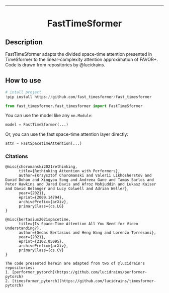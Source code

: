 ---

<div align="center">    
 
# FastTimeSformer

</div>
 
## Description   
FastTimeSformer adapts the divided space-time attention presented in TimeSformer to the linear-complexity attention approximation of FAVOR+. Code is drawn from repositories by @lucidrains.

## How to use   
```python
# intall project   
!pip install https://github.com/fast_timesformer/fast_timesformer

from fast_timesformer.fast_timesformer import FastTimeSformer
```

You can use the model like any `nn.Module`:

```python
model = FastTimeSformer(...)
```

Or, you can use the fast space-time attention layer directly:

```python
attn = FastSpacetimeAttention(...)
```

### Citations
```
@misc{choromanski2021rethinking,
      title={Rethinking Attention with Performers}, 
      author={Krzysztof Choromanski and Valerii Likhosherstov and David Dohan and Xingyou Song and Andreea Gane and Tamas Sarlos and Peter Hawkins and Jared Davis and Afroz Mohiuddin and Lukasz Kaiser and David Belanger and Lucy Colwell and Adrian Weller},
      year={2021},
      eprint={2009.14794},
      archivePrefix={arXiv},
      primaryClass={cs.LG}
}

@misc{bertasius2021spacetime,
      title={Is Space-Time Attention All You Need for Video Understanding?}, 
      author={Gedas Bertasius and Heng Wang and Lorenzo Torresani},
      year={2021},
      eprint={2102.05095},
      archivePrefix={arXiv},
      primaryClass={cs.CV}
}

The code presented herein are adapted from two of @lucidrain's repositories:
1. [performer_pytorch](https://github.com/lucidrains/performer-pytorch)
2. [timesformer_pytorch](https://github.com/lucidrains/timesformer-pytorch)

```   
